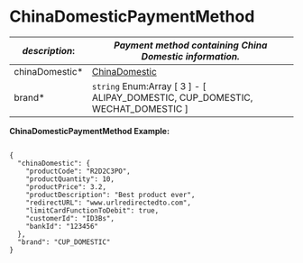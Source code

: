 
# ChinaDomesticPaymentMethod

| *description*:   | *Payment method containing China Domestic information.*|
|----|----|
| chinaDomestic* |  [ChinaDomestic](?path=docs/schemas-md/ChinaDomestic.md)|
| brand* |    ``` string ```   Enum:Array [ 3 ] - [ ALIPAY_DOMESTIC, CUP_DOMESTIC, WECHAT_DOMESTIC ]|

**ChinaDomesticPaymentMethod Example:**

```{r}

{
  "chinaDomestic": {
    "productCode": "R2D2C3PO",
    "productQuantity": 10,
    "productPrice": 3.2,
    "productDescription": "Best product ever",
    "redirectURL": "www.urlredirectedto.com",
    "limitCardFunctionToDebit": true,
    "customerId": "ID3Bs",
    "bankId": "123456"
  },
  "brand": "CUP_DOMESTIC"
}
```



